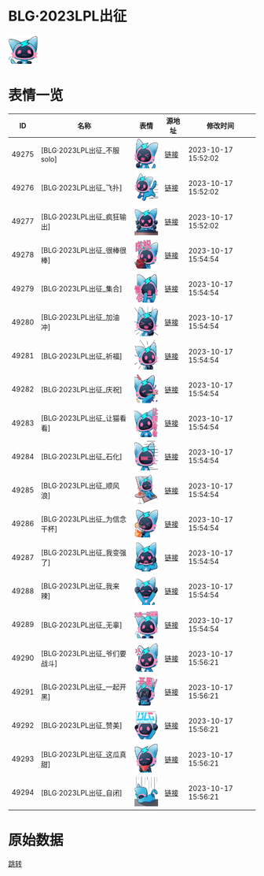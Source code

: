# BLG·2023LPL出征

<img src="./cover.png" height="60" alt="cover" />

# 表情一览

|ID|名称|表情|源地址|修改时间|
|----|----|----|----|----|
|49275|[BLG·2023LPL出征_不服solo]|<img src="./pic/049275_%5BBLG·2023LPL出征_不服solo%5D.png" height="60" alt="不服solo"/>|[链接](https://i0.hdslb.com/bfs/emote/7e837018862cff41745dc2e3c7624238b0815337.png)|2023-10-17 15:52:02|
|49276|[BLG·2023LPL出征_飞扑]|<img src="./pic/049276_%5BBLG·2023LPL出征_飞扑%5D.png" height="60" alt="飞扑"/>|[链接](https://i0.hdslb.com/bfs/emote/afda8134ea20ede81663b5e5f348177d96ddb2d7.png)|2023-10-17 15:52:02|
|49277|[BLG·2023LPL出征_疯狂输出]|<img src="./pic/049277_%5BBLG·2023LPL出征_疯狂输出%5D.png" height="60" alt="疯狂输出"/>|[链接](https://i0.hdslb.com/bfs/emote/9334f01f710f5a161829ad21a5140556c6adc70e.png)|2023-10-17 15:52:02|
|49278|[BLG·2023LPL出征_很棒很棒]|<img src="./pic/049278_%5BBLG·2023LPL出征_很棒很棒%5D.png" height="60" alt="很棒很棒"/>|[链接](https://i0.hdslb.com/bfs/emote/5c94988230e30125230057c0c0cf2c50e8dad93a.png)|2023-10-17 15:54:54|
|49279|[BLG·2023LPL出征_集合]|<img src="./pic/049279_%5BBLG·2023LPL出征_集合%5D.png" height="60" alt="集合"/>|[链接](https://i0.hdslb.com/bfs/emote/9059c22554240377894364f20ff6ec65506ebaf9.png)|2023-10-17 15:54:54|
|49280|[BLG·2023LPL出征_加油冲]|<img src="./pic/049280_%5BBLG·2023LPL出征_加油冲%5D.png" height="60" alt="加油冲"/>|[链接](https://i0.hdslb.com/bfs/emote/7bb2c45ff64747cb754bb32dcd2c0515a91b27f1.png)|2023-10-17 15:54:54|
|49281|[BLG·2023LPL出征_祈福]|<img src="./pic/049281_%5BBLG·2023LPL出征_祈福%5D.png" height="60" alt="祈福"/>|[链接](https://i0.hdslb.com/bfs/emote/0571c8449d884d4aa8067aa2ec0602574b5349c4.png)|2023-10-17 15:54:54|
|49282|[BLG·2023LPL出征_庆祝]|<img src="./pic/049282_%5BBLG·2023LPL出征_庆祝%5D.png" height="60" alt="庆祝"/>|[链接](https://i0.hdslb.com/bfs/emote/af93b50bedc11b2296533868367bb11d18dc1b62.png)|2023-10-17 15:54:54|
|49283|[BLG·2023LPL出征_让猫看看]|<img src="./pic/049283_%5BBLG·2023LPL出征_让猫看看%5D.png" height="60" alt="让猫看看"/>|[链接](https://i0.hdslb.com/bfs/emote/7255ef0973c4dfdb40b6d697896abae2387457bf.png)|2023-10-17 15:54:54|
|49284|[BLG·2023LPL出征_石化]|<img src="./pic/049284_%5BBLG·2023LPL出征_石化%5D.png" height="60" alt="石化"/>|[链接](https://i0.hdslb.com/bfs/emote/88a19eab5cbd38610774eedca52a16736fbe963f.png)|2023-10-17 15:54:54|
|49285|[BLG·2023LPL出征_顺风浪]|<img src="./pic/049285_%5BBLG·2023LPL出征_顺风浪%5D.png" height="60" alt="顺风浪"/>|[链接](https://i0.hdslb.com/bfs/emote/5e16d565b9352ac176c7462e8004c18a7aad1ae5.png)|2023-10-17 15:54:54|
|49286|[BLG·2023LPL出征_为信念干杯]|<img src="./pic/049286_%5BBLG·2023LPL出征_为信念干杯%5D.png" height="60" alt="为信念干杯"/>|[链接](https://i0.hdslb.com/bfs/emote/9ec58a0e2fc2fa172da0725f0675e83eb9bb5c3d.png)|2023-10-17 15:54:54|
|49287|[BLG·2023LPL出征_我变强了]|<img src="./pic/049287_%5BBLG·2023LPL出征_我变强了%5D.png" height="60" alt="我变强了"/>|[链接](https://i0.hdslb.com/bfs/emote/c13db18de67a3fd99c0c761a745e6b017adacba2.png)|2023-10-17 15:54:54|
|49288|[BLG·2023LPL出征_我来辣]|<img src="./pic/049288_%5BBLG·2023LPL出征_我来辣%5D.png" height="60" alt="我来辣"/>|[链接](https://i0.hdslb.com/bfs/emote/8729a5eacdafe492d7fff1c87d1cc13031eefa95.png)|2023-10-17 15:54:54|
|49289|[BLG·2023LPL出征_无辜]|<img src="./pic/049289_%5BBLG·2023LPL出征_无辜%5D.png" height="60" alt="无辜"/>|[链接](https://i0.hdslb.com/bfs/emote/1a23d0041bd3c88a0a55901272ab440a710b993e.png)|2023-10-17 15:54:54|
|49290|[BLG·2023LPL出征_爷们要战斗]|<img src="./pic/049290_%5BBLG·2023LPL出征_爷们要战斗%5D.png" height="60" alt="爷们要战斗"/>|[链接](https://i0.hdslb.com/bfs/emote/85e671264349eb18cd887e89fcf85bb42a874c5c.png)|2023-10-17 15:56:21|
|49291|[BLG·2023LPL出征_一起开黑]|<img src="./pic/049291_%5BBLG·2023LPL出征_一起开黑%5D.png" height="60" alt="一起开黑"/>|[链接](https://i0.hdslb.com/bfs/emote/833115b24ed87bfdd8f535f22cb845dd86fa3ec8.png)|2023-10-17 15:56:21|
|49292|[BLG·2023LPL出征_赞美]|<img src="./pic/049292_%5BBLG·2023LPL出征_赞美%5D.png" height="60" alt="赞美"/>|[链接](https://i0.hdslb.com/bfs/emote/0c2d9d61ba3d1e03cf267218e21153a71fca5586.png)|2023-10-17 15:56:21|
|49293|[BLG·2023LPL出征_这瓜真甜]|<img src="./pic/049293_%5BBLG·2023LPL出征_这瓜真甜%5D.png" height="60" alt="这瓜真甜"/>|[链接](https://i0.hdslb.com/bfs/emote/6199e869e91136442cab08ebae1de633d8f0a883.png)|2023-10-17 15:56:21|
|49294|[BLG·2023LPL出征_自闭]|<img src="./pic/049294_%5BBLG·2023LPL出征_自闭%5D.png" height="60" alt="自闭"/>|[链接](https://i0.hdslb.com/bfs/emote/268f159d2ef89f780ff29d3a42784f82bbccd2b2.png)|2023-10-17 15:56:21|

# 原始数据

[跳转](./raw.json)

